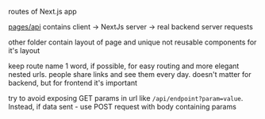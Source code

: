 routes of Next.js app

[pages/api](./api/README.md) contains client -> NextJs server -> real backend server requests

other folder contain layout of page and unique not reusable components for it's layout

keep route name 1 word, if possible, for easy routing and more elegant nested urls. people share links and see them every day. doesn't matter for backend, but for frontend it's important

try to avoid exposing GET params in url like `/api/endpoint?param=value`. Instead, if data sent - use POST request with body containing params
